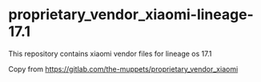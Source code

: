 # proprietary_vendor_xiaomi-lineage-17.1
This repository contains xiaomi vendor files for lineage os 17.1

Copy from https://gitlab.com/the-muppets/proprietary_vendor_xiaomi
